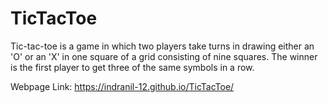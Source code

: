 # TicTacToe

Tic-tac-toe is a game in which two players take turns in drawing either an  'O' or an  'X' in one square of a grid consisting of nine squares.
The winner is the first player to get three of the same symbols in a row.

Webpage Link:
https://indranil-12.github.io/TicTacToe/
